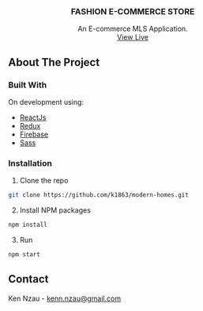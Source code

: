<br />
<p align="center">
  <h3 align="center">FASHION E-COMMERCE STORE</h3>
  <p align="center">
   An E-commerce MLS Application.
    <br /> 
   <a href="https://modern-homes.vercel.app/">View Live</a>
  </p>
</p>

<!-- ABOUT THE PROJECT -->
## About The Project

### Built With

On development using:
* [ReactJs](#reactjs)
* [Redux](#redux)
* [Firebase](#firebase)
* [Sass](#sass)

<!-- GETTING STARTED -->

### Installation

1. Clone the repo
```sh
git clone https://github.com/k1863/modern-homes.git
```
2. Install NPM packages
```sh
npm install
```
3. Run
```sh
npm start
```
<!-- CONTACT -->
## Contact

Ken Nzau - [kenn.nzau@gmail.com](https://twitter.com/ken_nzau)
